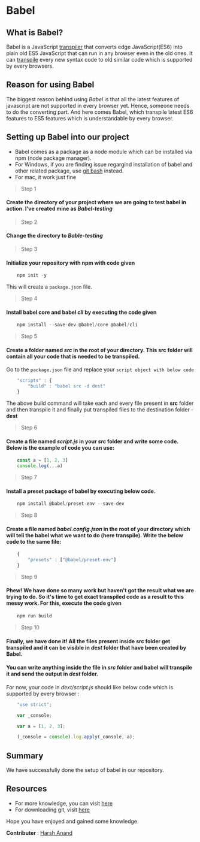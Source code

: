 # Babel

## What is Babel?
Babel is a JavaScript [transpiler](../Transpile/README.md) that converts edge JavaScript(ES6) into plain old ES5 JavaScript that can run in any browser even in the old ones. It can [transpile](../Transpile/README.md) every new syntax code to old similar code which is supported by every browsers.

## Reason for using Babel
The biggest reason behind using *Babel* is that all the latest features of javascript are not supported in every browser yet. Hence, someone needs to do the converting part. And here comes Babel, which transpile latest ES6 features to ES5 features which is understandable by every browser.

## Setting up Babel into our project
- Babel comes as a package as a node module which can be installed via npm (node package manager).
- For Windows, if you are finding issue regargind installation of babel and other related package, use [git bash](https://git-scm.com/downloads) instead.
- For mac, it work just fine

> Step 1 

#### Create the directory of your project where we are going to test babel in action. I've created mine as *Babel-testing*

> Step 2

#### Change the directory to *Bable-testing*

> Step 3

#### Initialize your repository with npm with code given

```js
    npm init -y
```

This will create a <code>package.json</code> file.

> Step 4

#### Install babel core and babel cli by executing the  code given

```js
    npm install --save-dev @babel/core @babel/cli
```

> Step 5

#### Create a folder named *src* in the root of your directory. This src folder will contain all your code that is needed to be transpiled.<br>
Go to the <code>package.json</code> file and replace your <code>script object with below code</code>

```js
    "scripts" : {
        "build" : "babel src -d dest"
    }
```

The above build command will take each and every file present in **src** folder and then transpile it and finally put transpiled files to the destination folder - **dest**

> Step 6

#### Create a file named *script.js* in your *src* folder and write some code. Below is the example of code you can use:

```js
    const a = [1, 2, 3]
    console.log(...a)
```

> Step 7

#### Install a preset package of babel by executing below code.

```js
    npm install @babel/preset-env --save-dev
```

> Step 8

#### Create a file named *babel.config.json* in the root of your directory which will tell the babel what we want to do (here transpile). Write the below code to the same file:

```js
    {
        "presets" : ["@babel/preset-env"]
    }
```

> Step 9

#### Phew! We have done so many work but haven't got the result what we are trying to do. So it's time to get exact transpiled code as a result to this messy work. For this, execute the code given

```js
    npm run build
```

> Step 10

#### Finally, we have done it! All the files present inside src folder get transpiled and it can be visible in *dest* folder that have been created by **Babel**. <br>

#### You can write anything inside the file in *src* folder and babel will transpile it and send the output in *dest* folder.


For now, your code in *dext/script.js* should like below code which is supported by every browser :

```js
    "use strict";

    var _console;

    var a = [1, 2, 3];

    (_console = console).log.apply(_console, a);
```

## Summary

We have successfully done the setup of babel in our repository.

## Resources
- For more knowledge, you can visit [here](https://babeljs.io/setup)
- For downloading git, visit [here](https://git-scm.com/downloads)

Hope you have enjoyed and gained some knowledge. 

__Contributer__ : [Harsh Anand](https://github.com/its-me-Harsh-Anand)